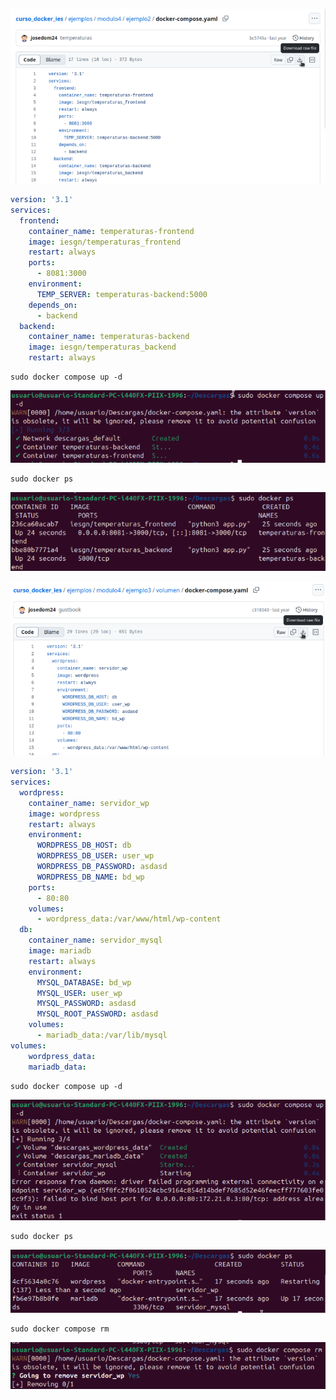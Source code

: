 

![](/Tema3/img4/Screenshot_1.png)

```yaml
version: '3.1'
services:
  frontend:
    container_name: temperaturas-frontend
    image: iesgn/temperaturas_frontend
    restart: always
    ports:
      - 8081:3000
    environment:
      TEMP_SERVER: temperaturas-backend:5000
    depends_on:
      - backend
  backend:
    container_name: temperaturas-backend
    image: iesgn/temperaturas_backend
    restart: always
```

```
sudo docker compose up -d
```

![](/Tema3/img4/Screenshot_3.png)

```
sudo docker ps
```

![](/Tema3/img4/Screenshot_4.png)

![](/Tema3/img4/Screenshot_5.png)

```yaml
version: '3.1'
services:
  wordpress:
    container_name: servidor_wp
    image: wordpress
    restart: always
    environment:
      WORDPRESS_DB_HOST: db
      WORDPRESS_DB_USER: user_wp
      WORDPRESS_DB_PASSWORD: asdasd
      WORDPRESS_DB_NAME: bd_wp
    ports:
      - 80:80
    volumes:
      - wordpress_data:/var/www/html/wp-content
  db:
    container_name: servidor_mysql
    image: mariadb
    restart: always
    environment:
      MYSQL_DATABASE: bd_wp
      MYSQL_USER: user_wp
      MYSQL_PASSWORD: asdasd
      MYSQL_ROOT_PASSWORD: asdasd
    volumes:
      - mariadb_data:/var/lib/mysql
volumes:
    wordpress_data:
    mariadb_data:
```

```
sudo docker compose up -d
```

![](/Tema3/img4/Screenshot_7.png)

```
sudo docker ps
```

![](/Tema3/img4/Screenshot_8.png)

```
sudo docker compose rm
```

![](/Tema3/img4/Screenshot_9.png)
